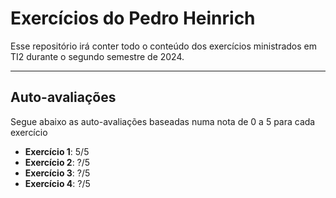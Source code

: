 # Exercícios do Pedro Heinrich
Esse repositório irá conter todo o conteúdo dos exercícios ministrados em TI2 durante o segundo semestre de 2024.

___

## Auto-avaliações
Segue abaixo as auto-avaliações baseadas numa nota de 0 a 5 para cada exercício

- **Exercício 1**: 5/5
- **Exercício 2**: ?/5
- **Exercício 3**: ?/5
- **Exercício 4**: ?/5
